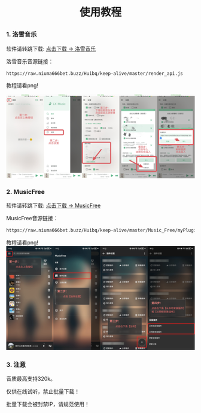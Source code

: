 # <p align="center">使用教程</p>

### 1. 洛雪音乐

软件请转跳下载: [点击下载 -> 洛雪音乐](https://github.com/lyswhut/lx-music-mobile/releases/download/v1.4.2/lx-music-mobile-v1.4.2-arm64-v8a.apk)

洛雪音乐音源链接：
```bash
https://raw.niuma666bet.buzz/Huibq/keep-alive/master/render_api.js
```

教程请看png!

![img_1.png](source/LxMusic.png)


### 2. MusicFree

软件请转跳下载: [点击下载 -> MusicFree](https://github.com/maotoumao/MusicFree/releases/download/v0.3.0/MusicFree-0.3.0.apk)

MusicFree音源链接：
```bash
https://raw.niuma666bet.buzz/Huibq/keep-alive/master/Music_Free/myPlugins.json
```

教程请看png!
![img_2.png](source/MusicFree.png)


### 3. 注意

音质最高支持320k。

仅供在线试听，禁止批量下载！

批量下载会被封禁IP，请规范使用！